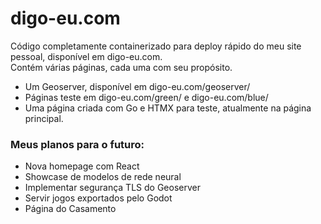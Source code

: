 <h1>digo-eu.com</h1>
Código completamente containerizado para deploy rápido do meu site pessoal, disponível em digo-eu.com. <br>
Contém várias páginas, cada uma com seu propósito.
<ul>
<li> Um Geoserver, disponível em digo-eu.com/geoserver/ </li>
<li> Páginas teste em digo-eu.com/green/ e digo-eu.com/blue/ </li>
<li> Uma página criada com Go e HTMX para teste, atualmente na página principal. </li>
</ul>
<h3> Meus planos para o futuro: </h3>
<ul>
<li> Nova homepage com React </li>
<li> Showcase de modelos de rede neural </li>
<li> Implementar segurança TLS do Geoserver </li>
<li> Servir jogos exportados pelo Godot </li>
<li> Página do Casamento </li>
</ul>
